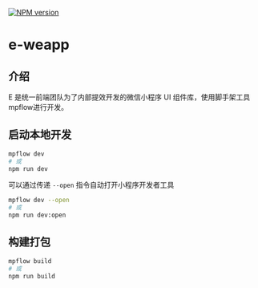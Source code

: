 <!--
 * @Author: 刘利军
 * @Date: 2021-12-19 16:23:13
 * @LastEditors: 刘利军
 * @LastEditTime: 2022-01-07 14:00:53
 * @Description:
 * @PageName:
-->

[![NPM version](https://img.shields.io/npm/v/e-weapp.svg?style=flat)](https://www.npmjs.com/package/e-weapp)

# e-weapp

## 介绍
E 是统一前端团队为了内部提效开发的微信小程序 UI 组件库，使用脚手架工具mpflow进行开发。

## 启动本地开发

```bash
mpflow dev
# 或
npm run dev
```

可以通过传递 `--open` 指令自动打开小程序开发者工具

```bash
mpflow dev --open
# 或
npm run dev:open
```

## 构建打包

```bash
mpflow build
# 或
npm run build
```
